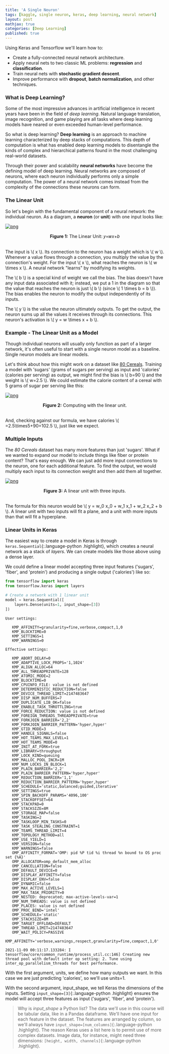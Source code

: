 ```yaml
---
title: 'A Single Neuron'
tags: [kaggle, single neuron, keras, deep learning, neural network]
layout: post
mathjax: true
categories: [Deep Learning]
published: true
---
```


Using Keras and Tensorflow we'll learn how to:

- Create a fully-connected neural network architecture.
- Apply neural nets to two classic ML problems: **regression** and **classification**.
- Train neural nets with **stochastic gradient descent**.
- Improve performance with **dropout**, **batch normalization**, and other techniques.

### What is Deep Learning?

Some of the most impressive advances in artificial intelligence in recent years have been in the field of *deep learning*. Natural language translation, image recognition, and game playing are all tasks where deep learning models have neared or even exceeded human-level performance.

So what is deep learning? **Deep learning** is an approach to machine learning characterized by deep stacks of computations. This depth of computation is what has enabled deep learning models to disentangle the kinds of complex and hierarchical patterns found in the most challenging real-world datasets.

Through their power and scalability **neural networks** have become the defining model of deep learning. Neural networks are composed of neurons, where each neuron individually performs only a simple computation. The power of a neural network comes instead from the complexity of the connections these neurons can form.

### The Linear Unit

So let's begin with the fundamental component of a neural network: the individual neuron. As a diagram, a **neuron** (or **unit**) with one input looks like:

[![png](https://raw.githubusercontent.com/sourestdeeds/sourestdeeds.github.io/main/_posts/2021-12-11-single-neuron/1.png#center)](https://raw.githubusercontent.com/sourestdeeds/sourestdeeds.github.io/main/_posts/2021-12-11-single-neuron/1.png)<center><b>Figure 1:</b> The Linear Unit: 𝑦=𝑤𝑥+𝑏</center><br> 

The input is \\( x \\). Its connection to the neuron has a weight which is \\( w \\). Whenever a value flows through a connection, you multiply the value by the connection's weight. For the input \\( x \\), what reaches the neuron is \\( w \times x \\). A neural network "learns" by modifying its weights.

The \\( b \\) is a special kind of weight we call the bias. The bias doesn't have any input data associated with it; instead, we put a 1 in the diagram so that the value that reaches the neuron is just \\( b \\) (since \\( 1 \times b = b \\)). The bias enables the neuron to modify the output independently of its inputs.

The \\( y \\) is the value the neuron ultimately outputs. To get the output, the neuron sums up all the values it receives through its connections. This neuron's activation is \\( y = w \times x + b \\).


### Example - The Linear Unit as a Model

Though individual neurons will usually only function as part of a larger network, it's often useful to start with a single neuron model as a baseline. Single neuron models are linear models.

Let's think about how this might work on a dataset like [80 Cereals](https://www.kaggle.com/crawford/80-cereals). Training a model with 'sugars' (grams of sugars per serving) as input and 'calories' (calories per serving) as output, we might find the bias is \\( b=90 \\) and the weight is \\( w=2.5 \\). We could estimate the calorie content of a cereal with 5 grams of sugar per serving like this:

[![png](https://raw.githubusercontent.com/sourestdeeds/sourestdeeds.github.io/main/_posts/2021-12-11-single-neuron/2.png#center)](https://raw.githubusercontent.com/sourestdeeds/sourestdeeds.github.io/main/_posts/2021-12-11-single-neuron/2.png)<center><b>Figure 2:</b> Computing with the linear unit.</center><br> 

And, checking against our formula, we have calories \\( =2.5\times5+90=102.5 \\), just like we expect.

### Multiple Inputs

The *80 Cereals* dataset has many more features than just 'sugars'. What if we wanted to expand our model to include things like fiber or protein content? That's easy enough. We can just add more input connections to the neuron, one for each additional feature. To find the output, we would multiply each input to its connection weight and then add them all together.

[![png](https://raw.githubusercontent.com/sourestdeeds/sourestdeeds.github.io/main/_posts/2021-12-11-single-neuron/3.png#center)](https://raw.githubusercontent.com/sourestdeeds/sourestdeeds.github.io/main/_posts/2021-12-11-single-neuron/3.png)<center><b>Figure 3:</b> A linear unit with three inputs.</center><br> 

The formula for this neuron would be \\( y = w_0 x_0 + w_1 x_1 + w_2 x_2 + b \\). A linear unit with two inputs will fit a plane, and a unit with more inputs than that will fit a hyperplane.

### Linear Units in Keras

The easiest way to create a model in Keras is through `keras.Sequential`{:.language-python .highlight}, which creates a neural network as a stack of *layers*. We can create models like those above using a dense layer.

We could define a linear model accepting three input features ('sugars', 'fiber', and 'protein') and producing a single output ('calories') like so:

```python
from tensorflow import keras
from tensorflow.keras import layers

# Create a network with 1 linear unit
model = keras.Sequential([
    layers.Dense(units=1, input_shape=[3])
])
```

```
User settings:

   KMP_AFFINITY=granularity=fine,verbose,compact,1,0
   KMP_BLOCKTIME=0
   KMP_SETTINGS=1
   KMP_WARNINGS=0

Effective settings:

   KMP_ABORT_DELAY=0
   KMP_ADAPTIVE_LOCK_PROPS='1,1024'
   KMP_ALIGN_ALLOC=64
   KMP_ALL_THREADPRIVATE=128
   KMP_ATOMIC_MODE=2
   KMP_BLOCKTIME=0
   KMP_CPUINFO_FILE: value is not defined
   KMP_DETERMINISTIC_REDUCTION=false
   KMP_DEVICE_THREAD_LIMIT=2147483647
   KMP_DISP_NUM_BUFFERS=7
   KMP_DUPLICATE_LIB_OK=false
   KMP_ENABLE_TASK_THROTTLING=true
   KMP_FORCE_REDUCTION: value is not defined
   KMP_FOREIGN_THREADS_THREADPRIVATE=true
   KMP_FORKJOIN_BARRIER='2,2'
   KMP_FORKJOIN_BARRIER_PATTERN='hyper,hyper'
   KMP_GTID_MODE=3
   KMP_HANDLE_SIGNALS=false
   KMP_HOT_TEAMS_MAX_LEVEL=1
   KMP_HOT_TEAMS_MODE=0
   KMP_INIT_AT_FORK=true
   KMP_LIBRARY=throughput
   KMP_LOCK_KIND=queuing
   KMP_MALLOC_POOL_INCR=1M
   KMP_NUM_LOCKS_IN_BLOCK=1
   KMP_PLAIN_BARRIER='2,2'
   KMP_PLAIN_BARRIER_PATTERN='hyper,hyper'
   KMP_REDUCTION_BARRIER='1,1'
   KMP_REDUCTION_BARRIER_PATTERN='hyper,hyper'
   KMP_SCHEDULE='static,balanced;guided,iterative'
   KMP_SETTINGS=true
   KMP_SPIN_BACKOFF_PARAMS='4096,100'
   KMP_STACKOFFSET=64
   KMP_STACKPAD=0
   KMP_STACKSIZE=8M
   KMP_STORAGE_MAP=false
   KMP_TASKING=2
   KMP_TASKLOOP_MIN_TASKS=0
   KMP_TASK_STEALING_CONSTRAINT=1
   KMP_TEAMS_THREAD_LIMIT=4
   KMP_TOPOLOGY_METHOD=all
   KMP_USE_YIELD=1
   KMP_VERSION=false
   KMP_WARNINGS=false
   OMP_AFFINITY_FORMAT='OMP: pid %P tid %i thread %n bound to OS proc set {%A}'
   OMP_ALLOCATOR=omp_default_mem_alloc
   OMP_CANCELLATION=false
   OMP_DEFAULT_DEVICE=0
   OMP_DISPLAY_AFFINITY=false
   OMP_DISPLAY_ENV=false
   OMP_DYNAMIC=false
   OMP_MAX_ACTIVE_LEVELS=1
   OMP_MAX_TASK_PRIORITY=0
   OMP_NESTED: deprecated; max-active-levels-var=1
   OMP_NUM_THREADS: value is not defined
   OMP_PLACES: value is not defined
   OMP_PROC_BIND='intel'
   OMP_SCHEDULE='static'
   OMP_STACKSIZE=8M
   OMP_TARGET_OFFLOAD=DEFAULT
   OMP_THREAD_LIMIT=2147483647
   OMP_WAIT_POLICY=PASSIVE
   KMP_AFFINITY='verbose,warnings,respect,granularity=fine,compact,1,0'

2021-11-09 00:11:17.133284: I tensorflow/core/common_runtime/process_util.cc:146] Creating new thread pool with default inter op setting: 2. Tune using inter_op_parallelism_threads for best performance.
```

With the first argument, units, we define how many outputs we want. In this case we are just predicting 'calories', so we'll use units=1.

With the second argument, input_shape, we tell Keras the dimensions of the inputs. Setting `input_shape=[3]`{:.language-python .highlight} ensures the model will accept three features as input ('sugars', 'fiber', and 'protein').

> Why is *input_shape* a Python list?
> The data we'll use in this course will be tabular data, like in a Pandas dataframe. We'll have one input for each feature in the dataset. The features are arranged by column, so we'll always have `input_shape=[num_columns]`{:.language-python .highlight}. The reason Keras uses a list here is to permit use of more complex datasets. Image data, for instance, might need three dimensions: `[height, width, channels]`{:.language-python .highlight}.


